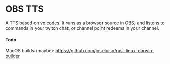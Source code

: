 # OBS TTS

A TTS based on [vo.codes](https://vo.codes/). It runs as a browser source in OBS, and listens to commands in your twitch chat, or channel point redeems in your channel.

#### Todo

MacOS builds (maybe): https://github.com/joseluisq/rust-linux-darwin-builder